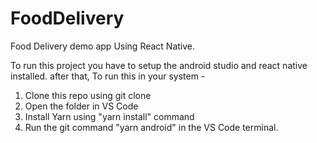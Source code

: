 # FoodDelivery
Food Delivery demo app Using React Native.



To run this project you have to setup the android studio and react native installed.
after that, To run this in your system -
1. Clone this repo using git clone 
2. Open the folder in VS Code
3. Install Yarn using "yarn install" command
4. Run the git command "yarn android" in the VS Code terminal.

